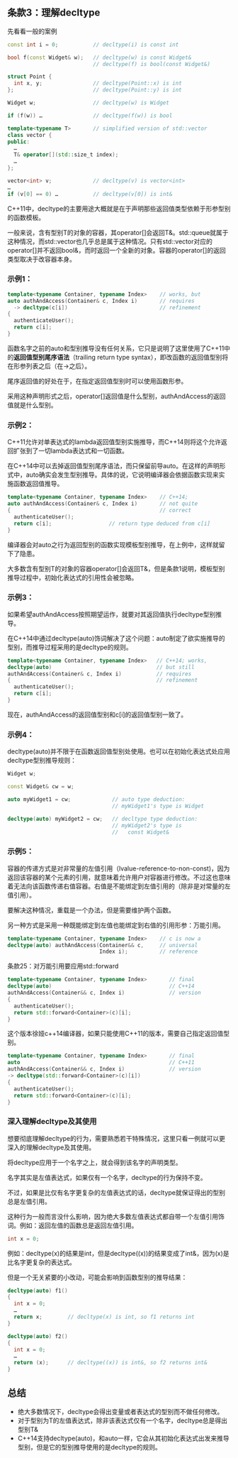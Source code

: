 ## 条款3：理解decltype

先看看一般的案例

```cpp
const int i = 0;           // decltype(i) is const int

bool f(const Widget& w);   // decltype(w) is const Widget&
                           // decltype(f) is bool(const Widget&)

struct Point {
  int x, y;                // decltype(Point::x) is int
};                         // decltype(Point::y) is int

Widget w;                  // decltype(w) is Widget

if (f(w)) …                // decltype(f(w)) is bool

template<typename T>       // simplified version of std::vector
class vector {
public:
  …
  T& operator[](std::size_t index);
  …
};

vector<int> v;             // decltype(v) is vector<int>
…
if (v[0] == 0) …           // decltype(v[0]) is int&
```

C++11中，decltype的主要用途大概就是在于声明那些返回值类型依赖于形参型别的函数模板。

一般来说，含有型别T的对象的容器，其operator[]会返回T&。std::queue就属于这种情况，而std::vector也几乎总是属于这种情况。只有std::vector<bool>对应的operator[]并不返回bool&，而时返回一个全新的对象。容器的operator[]的返回类型取决于改容器本身。

### 示例1：

```cpp
template<typename Container, typename Index>    // works, but
auto authAndAccess(Container& c, Index i)       // requires
  -> decltype(c[i])                             // refinement
{
  authenticateUser();
  return c[i];
}
```

函数名字之前的auto和型别推导没有任何关系，它只是说明了这里使用了C++11中的**返回值型别尾序语法**（trailing return type syntax），即改函数的返回值型别将在形参列表之后（在->之后）。

尾序返回值的好处在于，在指定返回值型别时可以使用函数形参。

采用这种声明形式之后，operator[]返回值是什么型别，authAndAccess的返回值就是什么型别。

### 示例2：

C++11允许对单表达式的lambda返回值型别实施推导，而C++14则将这个允许返回扩张到了一切lambda表达式和一切函数。

在C++14中可以去掉返回值型别尾序语法，而只保留前导auto。在这样的声明形式中，auto确实会发生型别推导。具体的说，它说明编译器会依据函数实现来实施函数返回值推导。

```cpp
template<typename Container, typename Index>    // C++14;
auto authAndAccess(Container& c, Index i)       // not quite
{                                               // correct
  authenticateUser();
  return c[i];                  // return type deduced from c[i]
}
```

编译器会对auto之行为返回型别的函数实现模板型别推导，在上例中，这样就留下了隐患。

大多数含有型别T的对象的容器operator[]会返回T&，但是条款1说明，模板型别推导过程中，初始化表达式的引用性会被忽略。

### 示例3：

如果希望authAndAccess按照期望运作，就要对其返回值执行decltype型别推导。

在C++14中通过decltype(auto)饰词解决了这个问题：auto制定了欲实施推导的型别，而推导过程采用的是decltype的规则。

```cpp
template<typename Container, typename Index>   // C++14; works,
decltype(auto)                                 // but still
authAndAccess(Container& c, Index i)           // requires
{                                              // refinement
  authenticateUser();
  return c[i];
}
```

现在，authAndAccess的返回值型别和c[i]的返回值型别一致了。

### 示例4：

decltype(auto)并不限于在函数返回值型别处使用。也可以在初始化表达式处应用decltype型别推导规则：

```cpp
Widget w;

const Widget& cw = w;

auto myWidget1 = cw;             // auto type deduction:
                                 // myWidget1's type is Widget

decltype(auto) myWidget2 = cw;   // decltype type deduction:
                                 // myWidget2's type is
                                 //   const Widget&
```

### 示例5：

容器的传递方式是对非常量的左值引用（lvalue-reference-to-non-const)，因为返回该容器的某个元素的引用，就意味着允许用户对容器进行修改。不过这也意味着无法向该函数传递右值容器。右值是不能绑定到左值引用的（除非是对常量的左值引用）。

要解决这种情况，重载是一个办法，但是需要维护两个函数。

另一种方式是采用一种既能绑定到左值也能绑定到右值的引用形参：万能引用。

```cpp
template<typename Container, typename Index>    // c is now a
decltype(auto) authAndAccess(Container&& c,     // universal
                             Index i);          // reference
```

条款25：对万能引用要应用std::forward

```cpp
template<typename Container, typename Index>       // final
decltype(auto)                                     // C++14
authAndAccess(Container&& c, Index i)              // version
{
  authenticateUser();
  return std::forward<Container>(c)[i];
}
```

这个版本徐娅c++14编译器，如果只能使用C++11的版本，需要自己指定返回值型别。

```cpp
template<typename Container, typename Index>       // final
auto                                               // C++11
authAndAccess(Container&& c, Index i)              // version
-> decltype(std::forward<Container>(c)[i])
{
  authenticateUser();
  return std::forward<Container>(c)[i];
}
```



### 深入理解decltype及其使用

想要彻底理解decltype的行为，需要熟悉若干特殊情况，这里只看一例就可以更深入的理解decltype及其使用。

将decltype应用于一个名字之上，就会得到该名字的声明类型。

名字其实是左值表达式，如果仅有一个名字，decltype的行为保持不变。

不过，如果是比仅有名字更复杂的左值表达式的话，decltype就保证得出的型别总是左值引用。

这种行为一般而言没什么影响，因为绝大多数左值表达式都自带一个左值引用饰词。例如：返回左值的函数总是返回左值引用。

```cpp
int x = 0;
```

例如：decltype(x)的结果是int，但是decltype((x))的结果变成了int&，因为(x)是比名字更复杂的表达式。

但是一个无关紧要的小改动，可能会影响到函数型别的推导结果：

```cpp
decltype(auto) f1()
{
  int x = 0;
  …
  return x;        // decltype(x) is int, so f1 returns int
}

decltype(auto) f2()
{
  int x = 0;
  …
  return (x);      // decltype((x)) is int&, so f2 returns int&
}
```

## 总结

-   绝大多数情况下，decltype会得出变量或者表达式的型别而不做任何修改。
-   对于型别为T的左值表达式，除非该表达式仅有一个名字，decltype总是得出型别T&
-   C++14支持decltype(auto)，和auto一样，它会从其初始化表达式出发来推导型别，但是它的型别推导使用的是decltype的规则。






